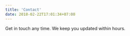 ```yaml
---
title: 'Contact'
date: 2018-02-22T17:01:34+07:00
---
```


Get in touch any time. We keep you updated within hours.